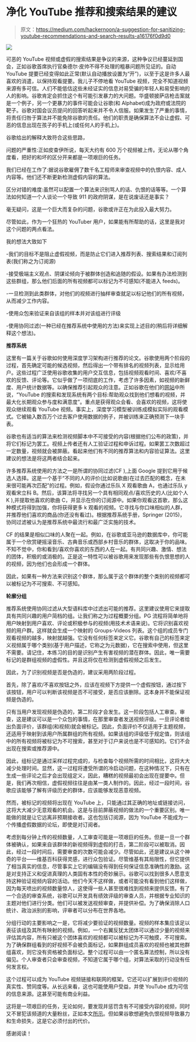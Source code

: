 # 净化 YouTube 推荐和搜索结果的建议

> 原文：<https://medium.com/hackernoon/a-suggestion-for-sanitizing-youtube-recommendations-and-search-results-a16176f0d9d0>

![](img/303826b2289e2f52d4a21bef7eec3873.png)

可恶的 YouTube 视频或虚假的搜索结果是争议的来源，这种争议已经蔓延到国会，正如谷歌首席执行官桑德尔·皮帅不得不处理的粗暴问题所见证的。自动 YouTube 提要已经变得如此正常(默认自动播放设置为“开”)，以至于这是许多人最喜欢的消遣，以保持观看提要。我儿子不停地看 YouTube 视频，完全不知道视频来源有多可信。人们不能低估这些未经证实的信息对易受骗的年轻人和易受影响的人的影响。谷歌肯定会抓住这个有可能引发暴力的大问题。华盛顿披萨店枪击案就是一个例子，另一个更暴力的事件可能会让谷歌(和 Alphabet)成为政府或法院的靶子。谷歌对国会议员提问的回答听起来并不令人信服。如果发生了严重的事情，将责任归咎于算法并不能免除谷歌的责任。他们的职责是确保算法不会让虚假、可恶的信息出现在孩子的手机上(或任何人的手机上)。

谷歌给出的解释大致符合这些思路，

问题的严重性:正如皮查伊所说，每天大约有 600 万个视频被上传。无论从哪个角度看，把好的和坏的区分开来都是一项艰巨的任务。

我们已经在工作了:据说谷歌雇佣了数千名工程师来审查视频中的仇恨内容、成人内容等。他们还不断更新检测虚假内容的算法。

区分对错的难度:虽然可以配置一个算法来识别骂人的话、仇恨的话等等。一个算法如何知道一个人谈论一个导致 911 的政府阴谋，是在说废话还是事实？

毫无疑问，这是一个巨大而复杂的问题，谷歌或许正在为此投入最大努力。

尽管如此，作为一个狂热的 YouTuber 用户，如果能有所帮助的话，这里是我对这个问题的两点看法。

我的想法大致如下

-我们的目标不是阻止虚假视频，而是防止它们进入推荐列表、搜索结果和订阅列表(我们称之为订阅源)

-接受极端主义观点、阴谋论倾向于被群体创造和追随的假设。如果有办法检测到这些群组，那么他们后面的所有视频都可以标记为不可感知(不能进入 feeds)。

-一旦检测到此类群体，对他们的视频进行抽样审查就足以标记他们的所有视频，从而减少工作内容。

-使用众包来验证来自该组的样本并对该组进行评级

-使用协同过滤(一种已经在推荐系统中使用的方法)来实现上述目的(稍后将详细解释这个想法)。

**推荐系统**

这里有一篇关于谷歌如何使用深度学习架构进行推荐的论文。谷歌使用两个阶段的过程，首先确定可能的候选视频，然后得出一个带有排名的视频列表，显示给用户。这些过程广泛使用谷歌收集的用户交互信息，包括视频观看时间、喜欢/不喜欢的反馈、评论等。它似乎做了一项彻底的工作，考虑了许多因素，如视频的新鲜度、用户统计数据等。以确保推荐引起观众的注意。正如谷歌在他们的[网站](https://creatoracademy.youtube.com/page/lesson/discovery?cid=get-discovered&hl=en)中所说，“YouTube 的搜索和发现系统有两个目标:帮助观众找到他们想看的视频，并最大化长期观众参与度和满意度”。重点是获得观众会看、会喜欢的视频，这将使观众继续观看 YouTube 视频。事实上，深度学习模型被训练成模拟实际的观看模式。它被输入数百万个过去客户使用数据的例子，并被训练来正确预测下一块手表。

谷歌也有适当的算法来检测视频脚本中不可接受的内容(根据他们公布的政策)，并将它们标记为罢工。视频上传者还有人工验证过程和申诉过程。如果罢工次数超过一定数量，视频就会被屏蔽。看起来他们有不同的推荐算法和内容验证算法。这里建议的想法是将这两者结合起来。

许多推荐系统使用的方法之一是所谓的协同过滤(CF ),上面 Google 提到它用于候选人选择。这是一个基于“不同的人的评价(比如说歌曲)在过去匹配的概念，在未来很可能再次匹配”的过程。例如，假设你通过乐队 X 观看歌曲 A，也通过乐队 y 观看宋立科 B。然后，该算法将寻找另一个具有相同观点/喜欢历史的人(比如个人 K ),并提取他喜欢的歌曲 C，并显示在你的订阅源中。如果你观看这首歌，那么这种模式将得到加强，你将获得更多 k 观看的视频。它寻找与你口味相似的人群，并推荐他们喜欢的商品(你还没有看过)。根据推荐系统手册，Springer (2015)，协同过滤被认为是推荐系统中最流行和最广泛实施的技术。

CF 的结果是相似口味的人聚在一起。例如，在谷歌或亚马逊的数据库中，你可能属于一个欣赏硬摇滚音乐、古典音乐或西部乡村音乐的群体，这取决于你的品味。不知不觉中，你和看到/喜欢你喜欢的东西的人在一起。有共同兴趣、激情、想法的团体，积极的或消极的。正是这一特性可以被谷歌用来发现那些有仇恨思想的人的视频，因为他们也会形成一个群体。

因此，如果有一种方法来识别这个群体，那么属于这个群体的整个类别的视频都可以被标记为不可搜索、不可感知。

**轮廓分组**

推荐系统使用协同过滤从大型语料库中过滤出可能的推荐。这里建议使用它来提取具有共同兴趣的用户简档的组。让我们称之为过程概要分组。PG 流程将简单地将用户映射到用户喜欢、评论或积极参与的视频(用技术术语来说)。它将识别喜欢视频的用户群。这样就会生成一个映射的 Groups-Videos 列表。这个组的成员专门观看视频的越多，映射就越强。它没有任何标签来定义它。谷歌有自己的标签来定义视频属于哪个类别(基于用户描述，它称之为元数据)，它在搜索中使用，但这里不需要。请记住，本练习的目的是识别产生有害视频的潜在群体。因此，唯一需要标记的是群组视频的虚假性。并且这将仅在检测到虚假视频之后发生。

因此，为了识别视频是否是伪造的，建议采用两阶段过程。

首先，除了喜欢/不喜欢按钮之外，应该在视频下方提供一个虚假按钮，通过按下该按钮，用户可以判断该视频是否不可接受，是否应该删除。这本身并不能保证视频是伪造的。

只有当用户发现视频是伪造的，第二阶段才会发生。这一阶段包括人工审查。审查，这是建议可以是一个众包的事情，在那里审查者发送视频评级。一旦评论者给出负面评价，该群组(和视频)就会被标记。因此，负面评价不仅适用于主题视频，还适用于映射到该用户所属群组的所有视频。如果该组的评级低于规定值，则该组中的所有视频将被标记为不可搜索，甚至对于订户来说也是不可感知的。它们不会出现在搜索或推荐源中。

因此，组标记是通过采样过程完成的，与检查每个视频所需的时间相比，这将大大减少处理时间。显然，这一过程将遭受所谓的冷启动问题，在这种情况下，只有在生成一些评论之后才会出现组定义，因此，糟糕的视频最初会出现在提要中。但是，我们再次相信，虚假视频往往是由某一类人制作的。因此，经过一段时间，谷歌应该能够了解有评级历史的群体，应该能够发现恶意视频。

然而，被标记的视频将出现在 YouTube 上，只能通过其正确的地址或链接访问，这将大大减少无意观看的机会。这是与目前屏蔽视频的做法的一个重要区别。唯一能做的就是让它远离非预期接收者。这也包括订阅源，因为 YouTube 不能成为一个传播虚假数据的论坛，即使是对订阅者。

考虑到每分钟上传的视频数量，人工审查可能是一项艰巨的任务。但是一旦一个群体被确认，如果来自该群体的新视频得到虚假的打击，第二阶段可以被取消。因此，经过一段时间后，需要审查的次数可能会减少。尽管如此，还是建议从这个神奇的平台——维基百科获得灵感，进行众包验证。尽管维基有其局限性，但它提供了相当真实的信息，尽管事实上它的编辑没有得到任何保证信息准确性的激励。这是对支持正义和促进真理的人类固有本性的奇妙展示。谷歌可以找到很多人愿意支持这种验证视频内容的活动。他们今天不这样做，或者可能没有看到他们这样做，因为每天喷出的视频数量惊人，这使得一些人甚至很难找到视频来提供反馈。有了一个合适的审查系统，谷歌可以开发具有绩效评级的审查人员，并根据专业知识的主题对他们进行分类。他们可以被发送视频审查，并提供补偿。为了确保消除人口统计、政治派别的影响，评审者可以分布在世界各地。

分组行动的主要影响之一是，它将减少要验证的视频数量。视频的样本集应该足以表征该组及其所有映射的视频。例如，一个右翼反犹太团体可以通过少量的视频来评估其内容，所有只被这个团体喜欢的视频都可以被标记为不可触摸，不可搜索。为了确保群组看到的好视频不会被负面标记，如果群组成员喜欢的视频也被其他群组喜欢，则它没有资格被负面标记。整个过程可以由一个匿名算法控制，所以没有偏见。个人审查者只会审查视频，不知道它属于哪个组，对算法采取的行动没有任何发言权。

这个过程可以成为 YouTube 视频链接和联网的框架。它还可以扩展到评价视频的真实性、赞同度等。从长远来看，这也可能使用户受益，并使 YouTube 成为可信的信息来源。这甚至可能有商业利益。

这将是一项艰巨的任务，无论如何，要发现并惩罚含有不可接受内容的视频，同时又不冒犯该频道的大量粉丝，正如本文[所示](https://www.newsweek.com/youtube-censorship-bots-mumkey-jones-algorithm-1265776)。但如果谷歌想避免仇恨视频导致暴力和生命损失，这是它必须付出的代价。

感谢阅读！